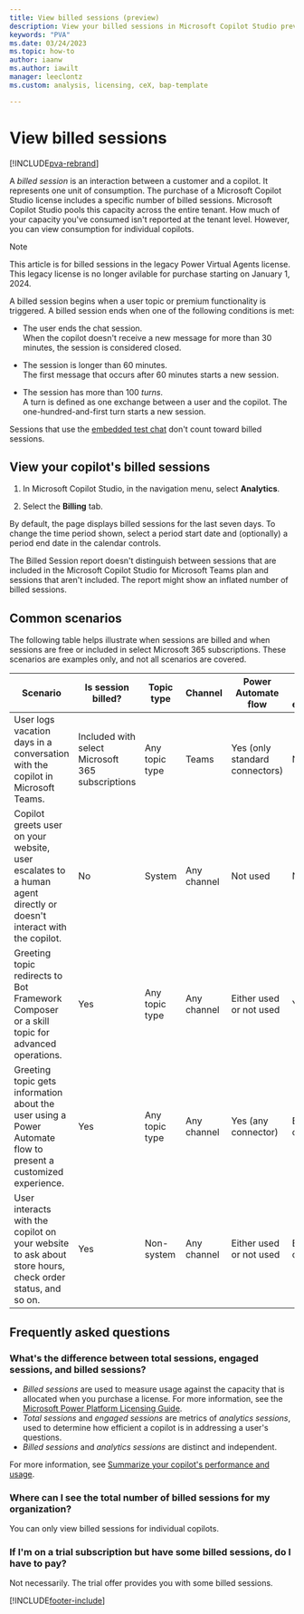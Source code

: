 ```yaml
---
title: View billed sessions (preview)
description: View your billed sessions in Microsoft Copilot Studio preview.
keywords: "PVA"
ms.date: 03/24/2023
ms.topic: how-to
author: iaanw
ms.author: iawilt
manager: leeclontz
ms.custom: analysis, licensing, ceX, bap-template

---
```


# View billed sessions

[!INCLUDE[pva-rebrand](includes/pva-rebrand.md)]

A _billed session_ is an interaction between a customer and a copilot. It represents one unit of consumption. The purchase of a Microsoft Copilot Studio license includes a specific number of billed sessions. Microsoft Copilot Studio pools this capacity across the entire tenant. How much of your capacity you've consumed isn't reported at the tenant level. However, you can view consumption for individual copilots.

> [!NOTE]
> 
> This article is for billed sessions in the legacy Power Virtual Agents license. This legacy license is no longer avilable for purchase starting on January 1, 2024.

A billed session begins when a user topic or premium functionality is triggered. A billed session ends when one of the following conditions is met:

- The user ends the chat session.  
    When the copilot doesn't receive a new message for more than 30 minutes, the session is considered closed.

- The session is longer than 60 minutes.  
    The first message that occurs after 60 minutes starts a new session.

- The session has more than 100 _turns_.  
    A turn is defined as one exchange between a user and the copilot. The one-hundred-and-first turn starts a new session.

Sessions that use the [embedded test chat](authoring-test-bot.md) don't count toward billed sessions.

## View your copilot's billed sessions

1. In Microsoft Copilot Studio, in the navigation menu, select **Analytics**.

1. Select the **Billing** tab.

By default, the page displays billed sessions for the last seven days. To change the time period shown, select a period start date and (optionally) a period end date in the calendar controls.

The Billed Session report doesn't distinguish between sessions that are included in the Microsoft Copilot Studio for Microsoft Teams plan and sessions that aren't included. The report might show an inflated number of billed sessions.

## Common scenarios

The following table helps illustrate when sessions are billed and when sessions are free or included in select Microsoft 365 subscriptions. These scenarios are examples only, and not all scenarios are covered.

| Scenario | Is session billed? | Topic type | Channel | Power Automate flow  | Bot Framework extensibility | Copilot stored in |
| --- | --- | --- | --- | --- | --- | --- |
| User logs vacation days in a conversation with the copilot in Microsoft Teams.| Included with select Microsoft 365 subscriptions | Any topic type | Teams | Yes (only standard connectors) | Not used | Dataverse for Teams |
| Copilot greets user on your website, user escalates to a human agent directly or doesn't interact with the copilot. | No | System  | Any channel | Not used | Not used | Any environment type |
| Greeting topic redirects to Bot Framework Composer or a skill topic for advanced operations. | Yes | Any topic type | Any channel | Either used or not used | Yes | Any environment type |
| Greeting topic gets information about the user using a Power Automate flow to present a customized experience. | Yes | Any topic type | Any channel | Yes (any connector) | Either used or not used | Any environment type |
| User interacts with the copilot on your website to ask about store hours, check order status, and so on. | Yes | Non-system | Any channel | Either used or not used | Either used or not used | Dataverse |

## Frequently asked questions

### What's the difference between total sessions, engaged sessions, and billed sessions?

- _Billed sessions_ are used to measure usage against the capacity that is allocated when you purchase a license. For more information, see the [Microsoft Power Platform Licensing Guide](https://go.microsoft.com/fwlink/?linkid=2085130).
- _Total sessions_ and _engaged sessions_ are metrics of _analytics sessions_, used to determine how efficient a copilot is in addressing a user's questions.
- _Billed sessions_ and _analytics sessions_ are distinct and independent.

For more information, see [Summarize your copilot's performance and usage](analytics-summary.md).

### Where can I see the total number of billed sessions for my organization?

You can only view billed sessions for individual copilots.

### If I'm on a trial subscription but have some billed sessions, do I have to pay?

Not necessarily. The trial offer provides you with some billed sessions.

[!INCLUDE[footer-include](includes/footer-banner.md)]
